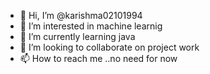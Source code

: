- 👋 Hi, I’m @karishma02101994
- 👀 I’m interested in machine learnig 
- 🌱 I’m currently learning java
- 💞️ I’m looking to collaborate on project work 
- 📫 How to reach me ..no need for now

<!---
karishma02101994/karishma02101994 is a ✨ special ✨ repository because its `README.md` (this file) appears on your GitHub profile.
You can click the Preview link to take a look at your changes.
--->
